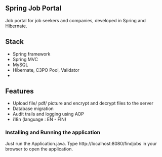 ## Spring Job Portal

Job portal for job seekers and companies, developed in Spring and Hibernate.


## Stack 
+ Spring framework
+ Spring MVC 
+ MySQL 
+ Hibernate, C3PO Pool, Validator 
+ 
 


## Features 
+ Upload file/ pdf/ picture and encrypt and decrypt files to the server 
+ Database migration 
+ Audit trails and logging using AOP
+ i18n (language : EN - FIN)

### Installing and Running the application

Just run the Application.java.
Type http://localhost:8080/findjobs in your browser to open the application.
